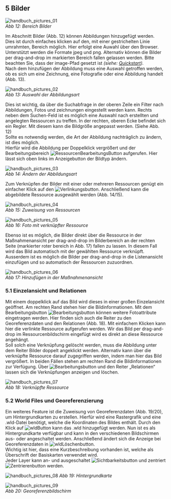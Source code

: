 ﻿## 5 Bilder

![handbuch_pictures_01](images/handbuch_pictures_01.png)\
*Abb 12: Bereich Bilder*

Im Abschnitt Bilder (Abb. 12) können Abbildungen hinzugefügt werden.\
Dies ist durch einfaches klicken auf den, mit einer gestrichelten Linie umrahmten, Bereich möglich.
Hier erfolgt eine Auwahl über den Browser.
Unterstützt werden die Formate jpeg und png.
Alternativ können die Bilder per drag-and-drop im markierten Bereich fallen gelassen werden. Bitte beachten Sie, dass der image-Pfad
gesetzt ist *(siehe: [Quickstart](../../manual/01._quickstart)).*\
Nach dem hinzufügen der Abbildung muss eine Auswahl getroffen werden, ob es sich um eine Zeichnung, eine Fotografie
oder eine Abbildung handelt (Abb. 13).

![handbuch_pictures_02](images/handbuch_pictures_02.PNG)\
*Abb 13: Auswahl der Abbildungsart*

Dies ist wichtig, da über die Suchabfrage in der oberen Zeile ein Filter nach Abbildungen, Fotos und zeichnungen eingestellt werden kann.
Rechts neben dem Suchen-Feld ist es möglich eine Auswahl nach erstellten und angelegten Ressourcen zu treffen.
In der rechten, oberen Ecke befindet sich ein Regler. Mit diesem kann die Bildgröße angepasst werden. (Siehe Abb. 12)\
Sollte es notwendig werden, die Art der Abbildung nachträglich zu ändern, ist dies möglich.\
Hierfür wird die Abbildung per Doppelklick vergrößert und der Bearbeitungsbereich ![RessourcenBearbeitungsButton](../buttons/RessourcenBearbeitungsButton.PNG)
aufgerufen. Hier lässt sich oben links im Anzeigebutton der Bildtyp ändern.

![handbuch_pictures_03](images/handbuch_pictures_03.png)\
*Abb 14: Ändern der Abbildungsart*

Zum Verknüpfen der Bilder mit einer oder mehreren Ressourcen genügt ein einfacher Klick auf den ![Verlinkungsbutton](../buttons/Verlinkungsbutton.png).
Anschließend kann die abgebildete Ressource ausgewählt werden (Abb. 14/15).

![handbuch_pictures_04](images/handbuch_pictures_04.png)\
*Abb 15: Zuweisung von Ressourcen*

![handbuch_pictures_05](images/handbuch_pictures_05.PNG)\
*Abb 16: Foto mit verknüpfter Ressource*

Ebenso ist es möglich, die Bilder direkt über die Ressource in der Maßnahmenansicht per drag-and-drop im Bilderbereich an der rechten Seite
(markierter roter bereich in Abb. 17) fallen zu lassen.
In diesem Fall wird das Bild automatisch mit der gewählten Ressource verknüpft. Ausserdem ist es möglich die Bilder per drag-and-drop in die
Listenansicht einzufügen und so automatisch der Ressourcen zuzuordnen.

![handbuch_pictures_06](images/handbuch_pictures_06.png)\
*Abb 17: Hinzufügen in der Maßnahmenansicht*

### 5.1 Einzelansicht und Relationen

Mit einem doppelklick auf das Bild wird dieses in einer großen Einzelansicht geöffnet. Am rechten Rand stehen hier die Bildinformationen.
Mit dem Bearbeitungsbutton ![Bearbeitungsbutton](../buttons/Bearbeitungsbutton.png) können weitere
Fotoattribute eingetragen werden. Hier finden sich auch die Reiter zu den Georeferenzdaten und den Relationen (Abb. 18).
Mit einfachem Klicken kann hier die verlinkte Ressource aufgerufen werden.
Wir das Bild per drag-and-drop im Ressourcenbildschirm eingefügt wird es direkt an diese Ressource angehängt.\
Soll solch eine Verknüpfung gelöscht werden, muss die
Abbildung unter dem Reiter Bilder doppelt angeklickt werden. Alternativ
kann über die verknüpfte Ressource darauf zugegriffen werden, indem man
hier das Bild vergrößert. In beiden Fällen stehen am rechten Rand die
Bildinformationen zur Verfügung. Über ![Bearbeitungsbutton](../buttons/Bearbeitungsbutton.png) und den Reiter „Relationen“
lassen sich die Verknüpfungen anzeigen und löschen.

![handbuch_pictures_07](images/handbuch_pictures_07.png)\
*Abb 18: Verknüpfte Ressource*

### 5.2 World Files und Georeferenzierung

Ein weiteres Feature ist die Zuweisung
von Georeferenzdaten (Abb. 19/20), um Hintergrundkarten zu erstellen.
Hierfür wird eine Rastergrafik und eine .wld-Datei benötigt,
welche die Koordinaten des Bildes enthält. Durch den Klick auf ![wldButton](../buttons/wldButton.png) kann
das .wld hinzugefügt werden. Nun ist es als Hintergrundkarte verfügbar
und kann in den verschiedenen Bildschirmen aus- oder angeschaltet
werden. Anschließend ändert sich die Anzeige bei Georeferenzdaten in ![wldLöschenbutton](../buttons/wldLöschenbutton.png).\
Wichtig ist hier, dass eine Kurzbeschreibung vorhanden ist, welche als
Überschrift der Basiskarten verwendet wird.\
Jeder Layer kann an- und ausgeschaltet ![Sichtbarkeitsbutton](../buttons/Sichtbarkeitsbutton.png) und zentriert
![Zentrierenbutton](../buttons/Zentrierenbutton.png) werden.

![handbuch_pictures_08](images/handbuch_pictures_08.png)
*Abb 19: Hintergrundkarte*

![handbuch_pictures_09](images/handbuch_pictures_09.png)\
*Abb 20: Georeferenzbildschirm*
